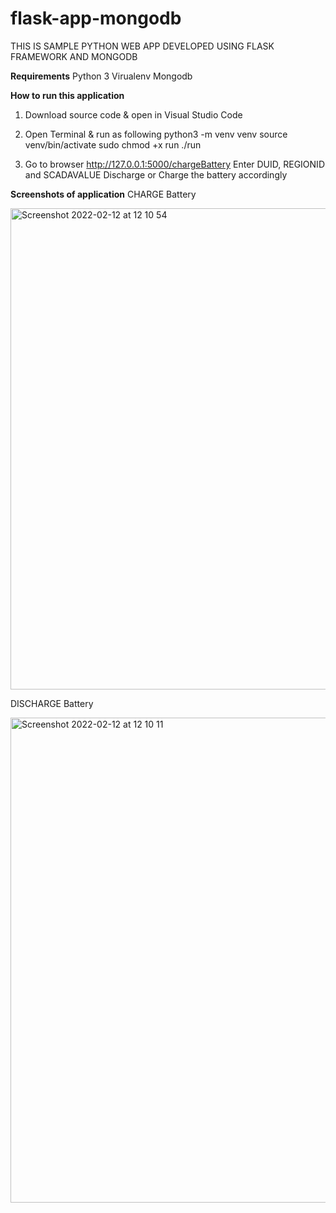 # flask-app-mongodb
THIS IS SAMPLE PYTHON WEB APP DEVELOPED USING FLASK FRAMEWORK AND MONGODB

**Requirements**
  Python 3
  Virualenv
  Mongodb


**How to run this application**
1. Download source code & open in Visual Studio Code
2. Open Terminal & run as following 
   python3 -m venv venv
   source venv/bin/activate
   sudo chmod +x run
   ./run
   
3. Go to browser http://127.0.0.1:5000/chargeBattery
   Enter DUID, REGIONID and SCADAVALUE
   Discharge or Charge the battery accordingly
   


**Screenshots of application**
CHARGE Battery

<img width="770" alt="Screenshot 2022-02-12 at 12 10 54" src="https://user-images.githubusercontent.com/30314116/153692412-34ea5728-5544-481b-bd7e-0df49ff0e0dc.png">


DISCHARGE Battery

<img width="776" alt="Screenshot 2022-02-12 at 12 10 11" src="https://user-images.githubusercontent.com/30314116/153692376-6342301f-5606-4743-abf5-e6fc3854bda8.png">


